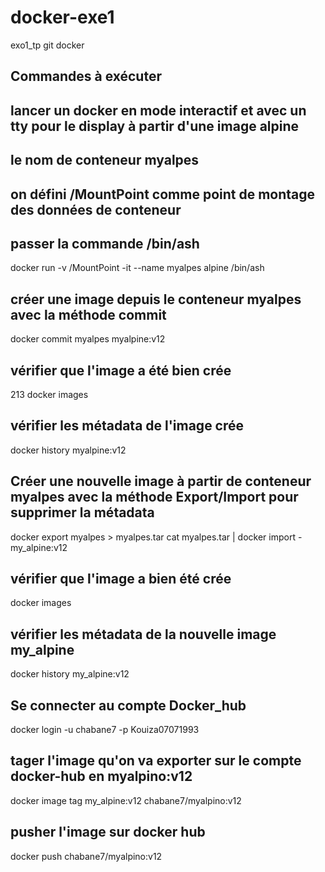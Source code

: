 # docker-exe1
exo1_tp git docker

## Commandes à exécuter  

## lancer un docker en mode interactif et avec un tty pour le display à partir d'une image alpine
## le nom de conteneur **myalpes**
## on défini /MountPoint comme point de montage des données de conteneur
## passer la commande /bin/ash


docker run -v /MountPoint -it --name myalpes alpine /bin/ash
## créer une image depuis le conteneur myalpes avec la méthode commit
docker commit myalpes myalpine:v12

## vérifier que l'image a été bien crée
213  docker images
## vérifier les métadata de l'image crée

docker history myalpine:v12
## Créer une nouvelle image à partir de conteneur myalpes avec la méthode Export/Import pour supprimer la métadata
docker export myalpes > myalpes.tar
cat myalpes.tar | docker import - my_alpine:v12
## vérifier que l'image a bien été crée
docker images
## vérifier les métadata de la nouvelle image my_alpine
docker history my_alpine:v12

## Se connecter au compte Docker_hub
docker login -u chabane7 -p Kouiza07071993
## tager l'image qu'on va exporter sur le compte docker-hub en myalpino:v12
docker image tag my_alpine:v12 chabane7/myalpino:v12
## pusher l'image sur docker hub
docker push chabane7/myalpino:v12
